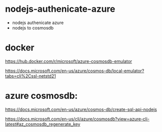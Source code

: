 # nodejs-authenicate-azure
- nodejs authenicate azure
- nodejs to cosmosdb

# docker
https://hub.docker.com/r/microsoft/azure-cosmosdb-emulator

https://docs.microsoft.com/en-us/azure/cosmos-db/local-emulator?tabs=cli%2Cssl-netstd21

# azure cosmosdb:
https://docs.microsoft.com/en-us/azure/cosmos-db/create-sql-api-nodejs

https://docs.microsoft.com/en-us/cli/azure/cosmosdb?view=azure-cli-latest#az_cosmosdb_regenerate_key

